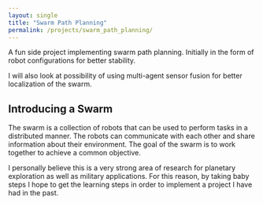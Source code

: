 ```yaml
---
layout: single
title: "Swarm Path Planning"
permalink: /projects/swarm_path_planning/
---
```


A fun side project implementing swarm path planning. Initially in the form of robot configurations for better stability. 

I will also look at possibility of using multi-agent sensor fusion for better localization of the swarm.

## Introducing a Swarm

The swarm is a collection of robots that can be used to perform tasks in a distributed manner. The robots can communicate with each other and share information about their environment. The goal of the swarm is to work together to achieve a common objective.

I personally believe this is a very strong area of research for planetary exploration as well as military applications. For this reason, by taking baby steps I hope to get the learning steps in order to implement a project I have had in the past.